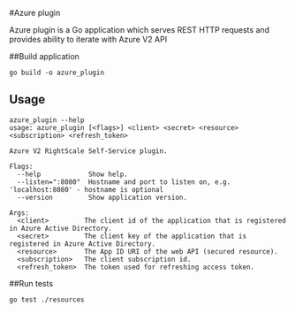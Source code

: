 #Azure plugin

Azure plugin is a Go application which serves REST HTTP requests and provides ability to iterate with Azure V2 API

##Build application

```
go build -o azure_plugin
```

## Usage

```
azure_plugin --help
usage: azure_plugin [<flags>] <client> <secret> <resource> <subscription> <refresh_token>

Azure V2 RightScale Self-Service plugin.

Flags:
  --help            Show help.
  --listen=":8080"  Hostname and port to listen on, e.g. 'localhost:8080' - hostname is optional
  --version         Show application version.

Args:
  <client>         The client id of the application that is registered in Azure Active Directory.
  <secret>         The client key of the application that is registered in Azure Active Directory.
  <resource>       The App ID URI of the web API (secured resource).
  <subscription>   The client subscription id.
  <refresh_token>  The token used for refreshing access token.
```

##Run tests

```
go test ./resources
```
